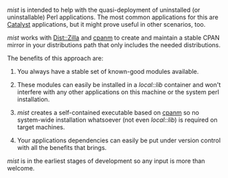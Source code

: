 _mist_ is intended to help with the quasi-deployment of uninstalled
(or uninstallable) Perl applications. The most common applications for
this are [Catalyst][cat] applications, but it might prove useful in other
scenarios, too.

_mist_ works with [Dist::Zilla][dzil] and [cpanm] to create and maintain a
stable CPAN mirror in your distributions path that only includes the
needed distributions.

The benefits of this approach are:

1. You always have a stable set of known-good modules available.

2. These modules can easily be installed in a _local::lib_ container
   and won't interfere with any other applications on this machine
	 or the system perl installation.

3. _mist_ creates a self-contained executable based on [cpanm] so
   no system-wide installation whatsoever (not even _local::lib_)
   is required on target machines.

4. Your applications dependencies can easily be put under version
	 control with all the benefits that brings.

_mist_ is in the earliest stages of development so any input is more
than welcome.

[dzil]: http://dzil.org/ "Dist::Zilla homepage"
[cpanm]: http://xrl.us/cpanm "Download App::cpanminus"
[cat]: http://www.catalystframework.org/ "Catalyst Framework"  
